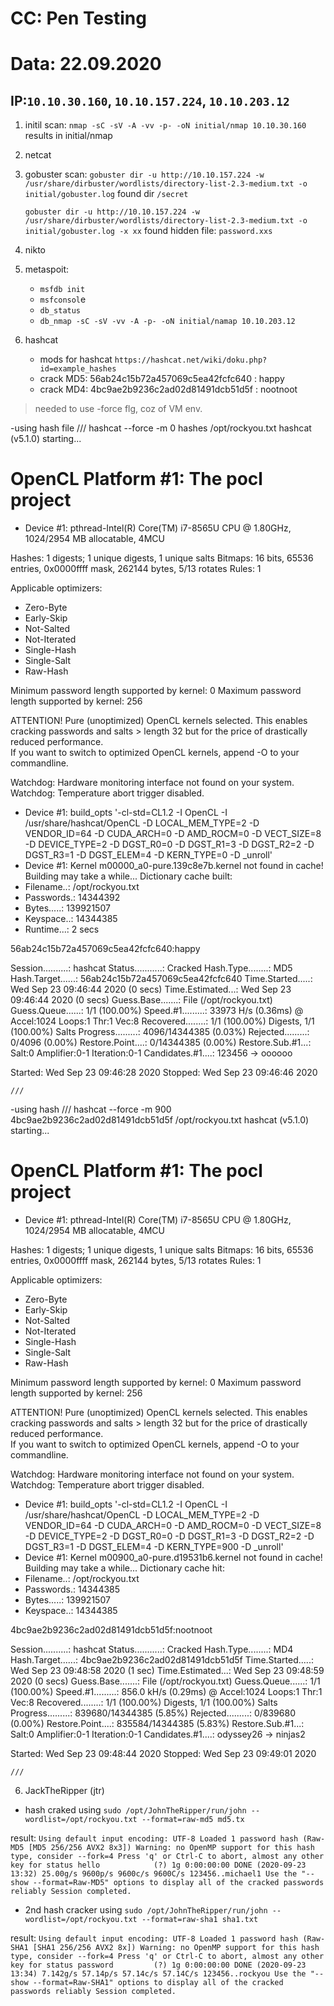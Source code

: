 # CC: Pen Testing
# Data: 22.09.2020

IP:`10.10.30.160`, `10.10.157.224`, `10.10.203.12`
-------------
1. initil scan: `nmap -sC -sV -A -vv -p- -oN initial/nmap 10.10.30.160`
	results in initial/nmap

2. netcat

3. gobuster scan: `gobuster dir -u http://10.10.157.224 -w /usr/share/dirbuster/wordlists/directory-list-2.3-medium.txt -o initial/gobuster.log` 
	found dir `/secret`

   `gobuster dir -u http://10.10.157.224 -w /usr/share/dirbuster/wordlists/directory-list-2.3-medium.txt -o initial/gobuster.log -x xx`
	found hidden file: `password.xxs`

3. nikto

4. metaspoit:
	- `msfdb init`
	- `msfconsol`e
	- `db_status`
	- `db_nmap -sC -sV -vv -A -p- -oN initial/namap 10.10.203.12`

5. hashcat
	- mods for hashcat `https://hashcat.net/wiki/doku.php?id=example_hashes`
	- crack MD5: 56ab24c15b72a457069c5ea42fcfc640 : happy
	- crack MD4: 4bc9ae2b9236c2ad02d81491dcb51d5f : nootnoot


> needed to use -force flg, coz of VM env.

-using hash file
	///
hashcat --force -m 0 hashes /opt/rockyou.txt 
hashcat (v5.1.0) starting...

OpenCL Platform #1: The pocl project
====================================
* Device #1: pthread-Intel(R) Core(TM) i7-8565U CPU @ 1.80GHz, 1024/2954 MB allocatable, 4MCU

Hashes: 1 digests; 1 unique digests, 1 unique salts
Bitmaps: 16 bits, 65536 entries, 0x0000ffff mask, 262144 bytes, 5/13 rotates
Rules: 1

Applicable optimizers:
* Zero-Byte
* Early-Skip
* Not-Salted
* Not-Iterated
* Single-Hash
* Single-Salt
* Raw-Hash

Minimum password length supported by kernel: 0
Maximum password length supported by kernel: 256

ATTENTION! Pure (unoptimized) OpenCL kernels selected.
This enables cracking passwords and salts > length 32 but for the price of drastically reduced performance.                                                                                                 
If you want to switch to optimized OpenCL kernels, append -O to your commandline.

Watchdog: Hardware monitoring interface not found on your system.
Watchdog: Temperature abort trigger disabled.

* Device #1: build_opts '-cl-std=CL1.2 -I OpenCL -I /usr/share/hashcat/OpenCL -D LOCAL_MEM_TYPE=2 -D VENDOR_ID=64 -D CUDA_ARCH=0 -D AMD_ROCM=0 -D VECT_SIZE=8 -D DEVICE_TYPE=2 -D DGST_R0=0 -D DGST_R1=3 -D DGST_R2=2 -D DGST_R3=1 -D DGST_ELEM=4 -D KERN_TYPE=0 -D _unroll'                                      
* Device #1: Kernel m00000_a0-pure.139c8e7b.kernel not found in cache! Building may take a while...
Dictionary cache built:
* Filename..: /opt/rockyou.txt
* Passwords.: 14344392
* Bytes.....: 139921507
* Keyspace..: 14344385
* Runtime...: 2 secs

56ab24c15b72a457069c5ea42fcfc640:happy           
                                                 
Session..........: hashcat
Status...........: Cracked
Hash.Type........: MD5
Hash.Target......: 56ab24c15b72a457069c5ea42fcfc640
Time.Started.....: Wed Sep 23 09:46:44 2020 (0 secs)
Time.Estimated...: Wed Sep 23 09:46:44 2020 (0 secs)
Guess.Base.......: File (/opt/rockyou.txt)
Guess.Queue......: 1/1 (100.00%)
Speed.#1.........:    33973 H/s (0.36ms) @ Accel:1024 Loops:1 Thr:1 Vec:8
Recovered........: 1/1 (100.00%) Digests, 1/1 (100.00%) Salts
Progress.........: 4096/14344385 (0.03%)
Rejected.........: 0/4096 (0.00%)
Restore.Point....: 0/14344385 (0.00%)
Restore.Sub.#1...: Salt:0 Amplifier:0-1 Iteration:0-1
Candidates.#1....: 123456 -> oooooo

Started: Wed Sep 23 09:46:28 2020
Stopped: Wed Sep 23 09:46:46 2020

	///

-using hash
	///
hashcat --force -m 900 4bc9ae2b9236c2ad02d81491dcb51d5f /opt/rockyou.txt 
hashcat (v5.1.0) starting...

OpenCL Platform #1: The pocl project
====================================
* Device #1: pthread-Intel(R) Core(TM) i7-8565U CPU @ 1.80GHz, 1024/2954 MB allocatable, 4MCU

Hashes: 1 digests; 1 unique digests, 1 unique salts
Bitmaps: 16 bits, 65536 entries, 0x0000ffff mask, 262144 bytes, 5/13 rotates
Rules: 1

Applicable optimizers:
* Zero-Byte
* Early-Skip
* Not-Salted
* Not-Iterated
* Single-Hash
* Single-Salt
* Raw-Hash

Minimum password length supported by kernel: 0
Maximum password length supported by kernel: 256

ATTENTION! Pure (unoptimized) OpenCL kernels selected.
This enables cracking passwords and salts > length 32 but for the price of drastically reduced performance.                                                                                                 
If you want to switch to optimized OpenCL kernels, append -O to your commandline.

Watchdog: Hardware monitoring interface not found on your system.
Watchdog: Temperature abort trigger disabled.

* Device #1: build_opts '-cl-std=CL1.2 -I OpenCL -I /usr/share/hashcat/OpenCL -D LOCAL_MEM_TYPE=2 -D VENDOR_ID=64 -D CUDA_ARCH=0 -D AMD_ROCM=0 -D VECT_SIZE=8 -D DEVICE_TYPE=2 -D DGST_R0=0 -D DGST_R1=3 -D DGST_R2=2 -D DGST_R3=1 -D DGST_ELEM=4 -D KERN_TYPE=900 -D _unroll'                                    
* Device #1: Kernel m00900_a0-pure.d19531b6.kernel not found in cache! Building may take a while...
Dictionary cache hit:
* Filename..: /opt/rockyou.txt
* Passwords.: 14344385
* Bytes.....: 139921507
* Keyspace..: 14344385

4bc9ae2b9236c2ad02d81491dcb51d5f:nootnoot        
                                                 
Session..........: hashcat
Status...........: Cracked
Hash.Type........: MD4
Hash.Target......: 4bc9ae2b9236c2ad02d81491dcb51d5f
Time.Started.....: Wed Sep 23 09:48:58 2020 (1 sec)
Time.Estimated...: Wed Sep 23 09:48:59 2020 (0 secs)
Guess.Base.......: File (/opt/rockyou.txt)
Guess.Queue......: 1/1 (100.00%)
Speed.#1.........:   856.0 kH/s (0.29ms) @ Accel:1024 Loops:1 Thr:1 Vec:8
Recovered........: 1/1 (100.00%) Digests, 1/1 (100.00%) Salts
Progress.........: 839680/14344385 (5.85%)
Rejected.........: 0/839680 (0.00%)
Restore.Point....: 835584/14344385 (5.83%)
Restore.Sub.#1...: Salt:0 Amplifier:0-1 Iteration:0-1
Candidates.#1....: odyssey26 -> ninjas2

Started: Wed Sep 23 09:48:44 2020
Stopped: Wed Sep 23 09:49:01 2020

	///


6. JackTheRipper (jtr)
- hash craked using `sudo /opt/JohnTheRipper/run/john --wordlist=/opt/rockyou.txt --format=raw-md5 md5.tx`

result: 
`Using default input encoding: UTF-8
Loaded 1 password hash (Raw-MD5 [MD5 256/256 AVX2 8x3])
Warning: no OpenMP support for this hash type, consider --fork=4
Press 'q' or Ctrl-C to abort, almost any other key for status
hello            (?)
1g 0:00:00:00 DONE (2020-09-23 13:32) 25.00g/s 9600p/s 9600c/s 9600C/s 123456..michael1
Use the "--show --format=Raw-MD5" options to display all of the cracked passwords reliably
Session completed. `

- 2nd hash cracker using `sudo /opt/JohnTheRipper/run/john --wordlist=/opt/rockyou.txt --format=raw-sha1 sha1.txt`

result: 
`Using default input encoding: UTF-8
Loaded 1 password hash (Raw-SHA1 [SHA1 256/256 AVX2 8x])
Warning: no OpenMP support for this hash type, consider --fork=4
Press 'q' or Ctrl-C to abort, almost any other key for status
password         (?)
1g 0:00:00:00 DONE (2020-09-23 13:34) 7.142g/s 57.14p/s 57.14c/s 57.14C/s 123456..rockyou
Use the "--show --format=Raw-SHA1" options to display all of the cracked passwords reliably
Session completed. `
